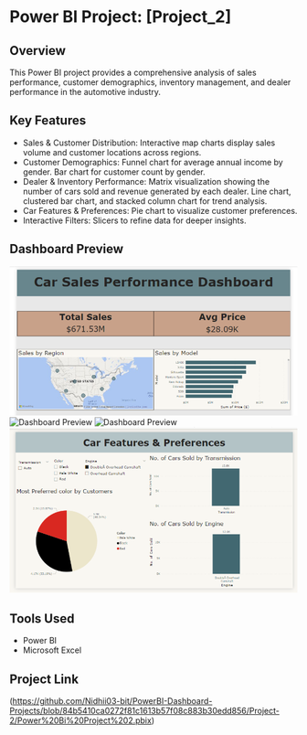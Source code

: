 # Power BI Project: [Project_2]
## Overview
This Power BI project provides a comprehensive analysis of sales performance, customer demographics, inventory management, and dealer performance in the automotive industry.

## Key Features
- Sales & Customer Distribution: Interactive map charts display sales volume and customer locations across regions.
- Customer Demographics:
Funnel chart for average annual income by gender.
Bar chart for customer count by gender.
- Dealer & Inventory Performance:
Matrix visualization showing the number of cars sold and revenue generated by each dealer.
Line chart, clustered bar chart, and stacked column chart for trend analysis.
- Car Features & Preferences: Pie chart to visualize customer preferences.
- Interactive Filters: Slicers to refine data for deeper insights.

## Dashboard Preview  
![Dashboard Preview](https://github.com/Nidhii03-bit/PowerBI-Dashboard-Projects/blob/5730166ccc3a65c563af253dd4ab01a49943807e/Project-2/sales_dashboard.png)
![Dashboard Preview]([dashboard_preview.png](https://github.com/Nidhii03-bit/PowerBI-Dashboard-Projects/blob/597b678537e0dec9d912f499cacd53e604635d89/Project-2/inventory_and_dealer_performance.png))
![Dashboard Preview]([dashboard_preview.png](https://github.com/Nidhii03-bit/PowerBI-Dashboard-Projects/blob/59c100226a010c906050fd52697729bc921e7624/Project-2/customer_demographics.png))
![Dashboard Preview](https://github.com/Nidhii03-bit/PowerBI-Dashboard-Projects/blob/3055d0c6dc3286f091c4a681a12b8d278d21f361/Project-2/car_features_and_preferences.png)

## Tools Used
- Power BI  
- Microsoft Excel  
  
## Project Link
(https://github.com/Nidhii03-bit/PowerBI-Dashboard-Projects/blob/84b5410ca0272f81c1613b57f08c883b30edd856/Project-2/Power%20Bi%20Project%202.pbix)
